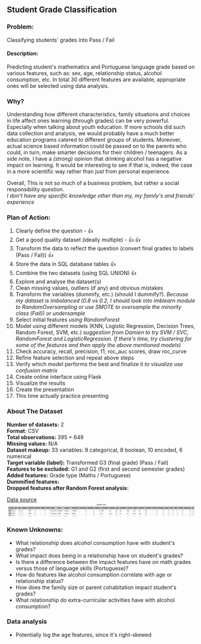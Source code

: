 ## Student Grade Classification

### Problem:
Classifying students' grades into Pass / Fail

#### Description:
Predicting student's mathematics and Portuguese language grade based on various features, such as:
sex, age, relationship status, alcohol consumption, etc. In total 30 different features are available, appropriate ones will be selected using data analysis.

### Why?
Understanding how different characteristics, family situations and choices in life affect ones learning (through grades) can be very powerful. Especially when talking about youth education. If more schools did such data collection and analysis, we would probably have a much better education programs catered to different groups of students.
Moreover, actual science based information could be passed on to the parents who could, in turn, make smarter decisions for their children / teenagers.
As a side note, I have a *(strong)* opinion that drinking alcohol has a negative impact on learning. It would be interesting to see if that is, indeed, the case in a more scientific way rather than just from personal experience.

Overall, This is not so much of a business problem, but rather a social responsibility question.  
*I don't have any specific knowledge other than my, my family's and friends' experience*

### Plan of Action:

1. Clearly define the question - :thumbsup:
2. Get a good quality dataset (ideally multiple) - :thumbsup: :thumbsup:
3. Transform the data to reflect the question (convert final grades to labels (Pass / Fail)) :thumbsup:
4. Store the data in SQL database tables :thumbsup:
5. Combine the two datasets (using SQL UNION) :thumbsup:
6. Explore and analyse the dataset(s)
7. Clean missing values, outliers (if any) and obvious mistakes
8. Transform the variables (dummify, etc.) (should I dummify?). *Because my dataset is imbalanced (0.8 vs 0.2, I should look into imblearn module to RandomOversampling or use SMOTE to oversample the minority class (Fail)) or undersample*
9. Select initial features *using RandomForest*
10. Model using different models (KNN, Logistic Regression, Decision Trees, Random Forest, SVM, etc.) *suggestion from Damien to try SVM / SVC, RandomForest and LogisticRegression. If there's time, try clustering for some of the features and then apply the above mentioned models)*
11. Check accuracy, recall, precision, f1, roc_auc scores, draw roc_curve
12. Refine feature selection and repeat above steps
13. Verify which model performs the best and finalize it *to visualize use confusion matrix*
14. Create online interface using Flask
15. Visualize the results
16. Create the presentation
17. This time actually practice presenting

### About The Dataset

**Number of datasets:** 2  
**Format**: CSV  
**Total observations:** 395 + 649  
**Missing values:** N/A  
**Dataset makeup:** 33 variables: 9 categorical, 8 boolean, 10 encoded, 6 numerical  
**Target variable (label):** Transformed G3 (final grade) (Pass / Fail)  
**Features to be excluded:** G1 and G2 (first and second semester grades)  
**Added features:** Grade type (Maths / Portuguese)  
**Dummified features:**   
**Dropped features after Random Forest analysis:**   


[Data source](http://archive.ics.uci.edu/ml/datasets/Student+Performance#)
![What a Fail!](Student_Grades_dataset.png)

### Known Unknowns:

* What relationship does alcohol consumption have with student's grades?
* What impact does being in a relationship have on student's grades?
* Is there a difference between the impact features have on math grades versus those of language skills (Portuguese)?
* How do features like alcohol consumption correlate with age or relationship status?
* How does the family size or parent cohabitation impact student's grades?
* What relationship do extra-curricular activities have with alcohol consumption?

### Data analysis

* Potentially log the age features, since it's right-skewed
